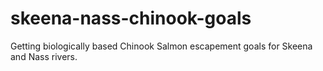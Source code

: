 # skeena-nass-chinook-goals
Getting biologically based Chinook Salmon escapement goals for Skeena and Nass rivers.
